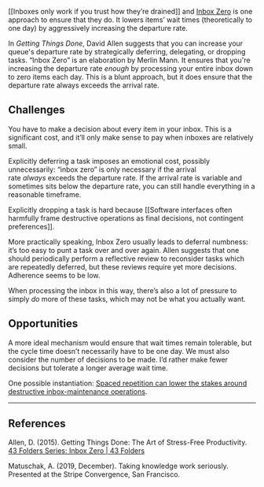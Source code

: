 [[Inboxes only work if you trust how they’re drained]] and [Inbox Zero](http://www.43folders.com/izero) is one approach to ensure that they do. It lowers items’ wait times (theoretically to one day) by aggressively increasing the departure rate.

In _Getting Things Done_, David Allen suggests that you can increase your queue's departure rate by strategically deferring, delegating, or dropping tasks. “Inbox Zero” is an elaboration by Merlin Mann. It ensures that you're increasing the departure rate _enough_ by processing your entire inbox down to zero items each day. This is a blunt approach, but it does ensure that the departure rate always exceeds the arrival rate.

## Challenges

You have to make a decision about every item in your inbox. This is a significant cost, and it’ll only make sense to pay when inboxes are relatively small.

Explicitly deferring a task imposes an emotional cost, possibly unnecessarily: “inbox zero” is only necessary if the arrival rate _always_ exceeds the departure rate. If the arrival rate is variable and sometimes sits below the departure rate, you can still handle everything in a reasonable timeframe.

Explicitly dropping a task is hard because [[Software interfaces often harmfully frame destructive operations as final decisions, not contingent preferences]].

More practically speaking, Inbox Zero usually leads to deferral numbness: it’s too easy to punt a task over and over again. Allen suggests that one should periodically perform a reflective review to reconsider tasks which are repeatedly deferred, but these reviews require yet more decisions. Adherence seems to be low.

When processing the inbox in this way, there’s also a lot of pressure to simply _do_ more of these tasks, which may not be what you actually want.

## Opportunities

A more ideal mechanism would ensure that wait times remain tolerable, but the cycle time doesn’t necessarily have to be one day. We must also consider the number of decisions to be made. I’d rather make fewer decisions but tolerate a longer average wait time.

One possible instantiation: [Spaced repetition can lower the stakes around destructive inbox-maintenance operations](https://notes.andymatuschak.org/zJ5Yzvba2729XKXivBBZ91J).

---

## References

Allen, D. (2015). Getting Things Done: The Art of Stress-Free Productivity.  
[43 Folders Series: Inbox Zero | 43 Folders](http://www.43folders.com/izero)

Matuschak, A. (2019, December). Taking knowledge work seriously. Presented at the Stripe Convergence, San Francisco.